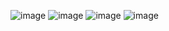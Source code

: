 ![image](https://github.com/sneh1604/moviehub/assets/121212398/642aae0d-04ac-4581-89cc-d722fada753b)
![image](https://github.com/sneh1604/moviehub/assets/121212398/a1b7de1e-359b-4de7-9830-00e05671132c)
![image](https://github.com/sneh1604/moviehub/assets/121212398/9239d1c4-ef38-44f2-93f6-d077aaa4684b)
![image](https://github.com/sneh1604/moviehub/assets/121212398/57f99107-588d-4401-8a1d-c8471b6f9330)
